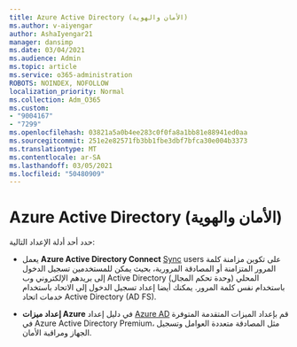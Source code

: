 ```yaml
---
title: Azure Active Directory (الأمان والهوية)
ms.author: v-aiyengar
author: AshaIyengar21
manager: dansimp
ms.date: 03/04/2021
ms.audience: Admin
ms.topic: article
ms.service: o365-administration
ROBOTS: NOINDEX, NOFOLLOW
localization_priority: Normal
ms.collection: Adm_O365
ms.custom:
- "9004167"
- "7299"
ms.openlocfilehash: 03821a5a0b4ee283c0f0fa8a1bb81e88941ed0aa
ms.sourcegitcommit: 251e2e82571fb3bb1fbe3dbf7bfca30e004b3373
ms.translationtype: MT
ms.contentlocale: ar-SA
ms.lasthandoff: 03/05/2021
ms.locfileid: "50480909"
---
```

# <a name="azure-active-directory-security-and-identity"></a>Azure Active Directory (الأمان والهوية)

حدد أحد أدلة الإعداد التالية:

- يعمل **Azure Active Directory Connect** [Sync](https://go.microsoft.com/fwlink/?linkid=2071310) users على تكوين مزامنة كلمة المرور المتزامنة أو المصادقة المرورية، بحيث يمكن للمستخدمين تسجيل الدخول إلى بريدهم الإلكتروني وب Active Directory المحلي (وحدة تحكم المجال) باستخدام نفس كلمة المرور. يمكنك أيضا إعداد تسجيل الدخول إلى الاتحاد باستخدام خدمات اتحاد Active Directory (AD FS).

- **إعداد ميزات Azure** في دليل إعداد [Azure AD](https://go.microsoft.com/fwlink/?linkid=2134390) قم بإعداد الميزات المتقدمة المتوفرة في Azure Active Directory Premium، مثل المصادقة متعددة العوامل وتسجيل الجهاز ومراقبة الأمان.
